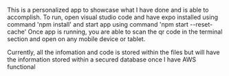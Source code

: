 This is a personalized app to showcase what I have done and is able to accomplish.
To run, open visual studio code and have expo installed using command 'npm install' and start app using command 'npm start --reset-cache'
Once app is running, you are able to scan the qr code in the terminal section and open on any mobile device or tablet.

Currently, all the infomation and code is stored within the files but will have the information stored within a secured database once I have AWS functional
